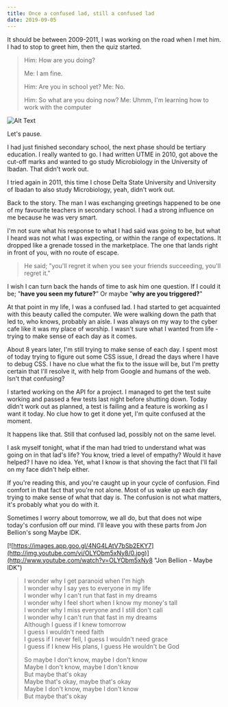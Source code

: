 ```yaml
---
title: Once a confused lad, still a confused lad
date: 2019-09-05
---
```


It should be between 2009-2011, I was working on the road when I met him. I had to stop to greet him, then the quiz started.

>Him: How are you doing?
>
>Me: I am fine.
>
>Him: Are you in school yet?
>Me: No.
>
>Him: So what are you doing now?
>Me: Uhmm, I'm learning how to work with the computer



![Alt Text](https://media.giphy.com/media/3o751RM9NiqPJUqLLi/giphy.gif)

Let's pause.

I had just finished secondary school, the next phase should be tertiary education. I really wanted to go. I had written UTME in 2010, got above the cut-off marks and wanted to go study Microbiology in the University of Ibadan. That didn't work out.

I tried again in 2011, this time I chose Delta State University and University of Ibadan to also study Microbiology, yeah, didn't work out.

Back to the story. The man I was exchanging greetings happened to be one of my favourite teachers in secondary school. I had a strong influence on me because he was very smart.

I'm not sure what his response to what I had said was going to be, but what I heard was not what I was expecting, or within the range of expectations. It dropped like a grenade tossed in the marketplace. The one that lands right in front of you, with no route of escape.

>He said; "you'll regret it when you see your friends succeeding, you'll regret it."

I wish I can turn back the hands of time to ask him one question. If I could it be; "**have you seen my future?**" Or maybe "**why are you triggered?**"

At that point in my life, I was a confused lad. I had started to get acquainted with this beauty called the computer. We were walking down the path that led to, who knows, probably an aisle. I was always on my way to the cyber cafe like it was my place of worship. I wasn't sure what I wanted from life - trying to make sense of each day as it comes.

About 8 years later, I'm still trying to make sense of each day. I spent most of today trying to figure out some CSS issue, I dread the days where I have to debug CSS. I have no clue what the fix to the issue will be, but I'm pretty certain that I'll resolve it, with help from Google and humans of the web. Isn't that confusing?

I started working on the API for a project. I managed to get the test suite working and passed a few tests last night before shutting down. Today didn't work out as planned, a test is failing and a feature is working as I want it today. No clue how to get it done yet, I'm quite confused at the moment.

It happens like that. Still that confused lad, possibly not on the same level.

I ask myself tonight, what if the man had tried to understand what was going on in that lad's life? You know, tried a level of empathy? Would it have helped? I have no idea. Yet, what I know is that shoving the fact that I'll fail on my face didn't help either.

If you're reading this, and you're caught up in your cycle of confusion. Find comfort in that fact that you're not alone. Most of us wake up each day trying to make sense of what that day is. The confusion is not what matters, it's probably what you do with it.

Sometimes I worry about tomorrow, we all do, but that does not wipe today's confusion off our mind. I'll leave you with these parts from Jon Bellion's song Maybe IDK.

[![https://images.app.goo.gl/4NG4LAtV7bSb2EKY7](http://img.youtube.com/vi/OLYObm5xNy8/0.jpg)](http://www.youtube.com/watch?v=OLYObm5xNy8 "Jon Bellion - Maybe IDK")

>I wonder why I get paranoid when I'm high  
>I wonder why I say yes to everyone in my life  
>I wonder why I can't run that fast in my dreams  
>I wonder why I feel short when I know my money's tall  
>I wonder why I miss everyone and I still don't call  
>I wonder why I can't run that fast in my dreams  
>Although I guess if I knew tomorrow  
>I guess I wouldn't need faith  
>I guess if I never fell, I guess I wouldn't need grace  
>I guess if I knew His plans, I guess He wouldn't be God 
> 
>So maybe I don't know, maybe I don't know  
>Maybe I don't know, maybe I don't know  
>But maybe that's okay  
>Maybe that's okay, maybe that's okay  
>Maybe I don't know, maybe I don't know  
>But maybe that's okay  
